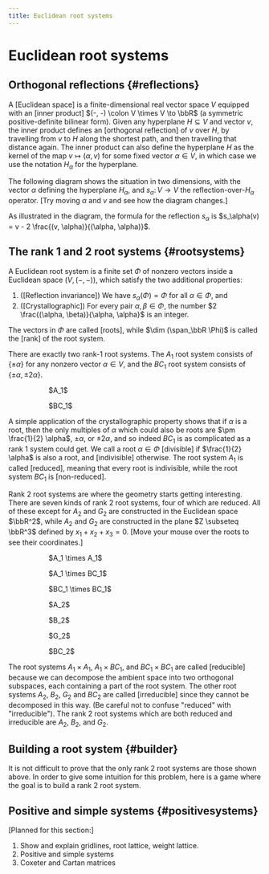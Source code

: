```yaml
---
title: Euclidean root systems
---
```


<script type="module">
    import ReflectionDemonstration from './ReflectionDemonstration.svelte'
    import RootSystem from './RootSystem.svelte'
    import { groups } from 'lielib'

    new ReflectionDemonstration({target: document.getElementById('ReflectionDemonstration')})

    // Render each RootSystem just before the <RootSystem> element, then remove <RootSystem>.
    document.querySelectorAll('RootSystem').forEach(elt => {
        new RootSystem({target: elt.parentElement, anchor: elt, props: {
            width: elt.getAttribute('width'),
            height: elt.getAttribute('height'),
            scale: elt.getAttribute('scale'),
            datum: groups.simplyConn(groups.rootSystems[elt.getAttribute('datum')]),
        }})
        elt.remove()
    })
</script>

# Euclidean root systems



## Orthogonal reflections {#reflections}

A [Euclidean space] is a finite-dimensional real vector space $V$ equipped with an [inner product] $(-, -) \colon V \times V \to \bbR$ (a symmetric positive-definite bilinear form). Given any hyperplane $H \subseteq V$ and vector $v$, the inner product defines an [orthogonal reflection] of $v$ over $H$, by travelling from $v$ to $H$ along the shortest path, and then travelling that distance again. The inner product can also define the hyperplane $H$ as the kernel of the map $v \mapsto (\alpha, v)$ for some fixed vector $\alpha \in V$, in which case we use the notation $H_\alpha$ for the hyperplane.

The following diagram shows the situation in two dimensions, with the vector $\alpha$ defining the hyperplane $H_\alpha$, and $s_\alpha \colon V \to V$ the reflection-over-$H_\alpha$ operator. [Try moving $\alpha$ and $v$ and see how the diagram changes.]

<figure id="ReflectionDemonstration" class="row"></figure>


As illustrated in the diagram, the formula for the reflection $s_\alpha$ is $s_\alpha(v) = v - 2 \frac{(v, \alpha)}{(\alpha, \alpha)}$.

## The rank 1 and 2 root systems {#rootsystems}

A Euclidean root system is a finite set $\Phi$ of nonzero vectors inside a Euclidean space $(V, (-, -))$, which satisfy the two additional properties:

1. ([Reflection invariance]) We have $s_\alpha(\Phi) = \Phi$ for all $\alpha \in \Phi$, and
2. ([Crystallographic]) For every pair $\alpha, \beta \in \Phi$, the number $2 \frac{(\alpha, \beta)}{\alpha, \alpha}$ is an integer.

The vectors in $\Phi$ are called [roots], while $\dim (\span_\bbR \Phi)$ is called the [rank] of the root system.


There are exactly two rank-1 root systems. The $A_1$ root system consists of $\{\pm \alpha\}$ for any nonzero vector $\alpha \in V$, and the $BC_1$ root system consists of $\{\pm \alpha, \pm 2 \alpha\}$.

<figure class="row">
  <figure class="col">
    <RootSystem width="200" height="50" scale="50" datum="A1"></RootSystem>
    <figcaption>$A_1$</figcaption>
  </figure>
  <figure class="col">
    <RootSystem width="200" height="50" scale="50" datum="BC1"></RootSystem>
    <figcaption>$BC_1$</figcaption>
  </figure>
</figure>

A simple application of the crystallographic property shows that if $\alpha$ is a root, then the only multiples of $\alpha$ which could also be roots are $\pm \frac{1}{2} \alpha$, $\pm \alpha$, or $\pm 2 \alpha$, and so indeed $BC_1$ is as complicated as a rank 1 system could get. We call a root $\alpha \in \Phi$ [divisible] if $\frac{1}{2} \alpha$ is also a root, and [indivisible] otherwise. The root system $A_1$ is called [reduced], meaning that every root is indivisible, while the root system $BC_1$ is [non-reduced].

Rank 2 root systems are where the geometry starts getting interesting. There are seven kinds of rank 2 root systems, four of which are reduced. All of these except for $A_2$ and $G_2$ are constructed in the Euclidean space $\bbR^2$, while $A_2$ and $G_2$ are constructed in the plane $Z \subseteq \bbR^3$ defined by $x_1 + x_2 + x_3 = 0$. [Move your mouse over the roots to see their coordinates.]

<figure class="row">
  <figure class="col">
    <RootSystem width="200" height="200" scale="40" datum="A1xA1"></RootSystem>
    <figcaption>$A_1 \times A_1$</figcaption>
  </figure>
  <figure class="col">
    <RootSystem width="200" height="200" scale="40" datum="A1xBC1"></RootSystem>
    <figcaption>$A_1 \times BC_1$</figcaption>
  </figure>
  <figure class="col">
    <RootSystem width="200" height="200" scale="40" datum="BC1xBC1"></RootSystem>
    <figcaption>$BC_1 \times BC_1$</figcaption>
  </figure>
  <figure class="col">
    <RootSystem width="200" height="200" scale="50" datum="A2"></RootSystem>
    <figcaption>$A_2$</figcaption>
  </figure>
  <figure class="col">
    <RootSystem width="200" height="200" scale="50" datum="B2"></RootSystem>
    <figcaption>$B_2$</figcaption>
  </figure>
  <figure class="col">
    <RootSystem width="200" height="200" scale="40" datum="G2"></RootSystem>
    <figcaption>$G_2$</figcaption>
  </figure>
  <figure class="col">
    <RootSystem width="200" height="200" scale="50" datum="BC2"></RootSystem>
    <figcaption>$BC_2$</figcaption>
  </figure>
</figure>


The root systems $A_1 \times A_1$, $A_1 \times BC_1$, and $BC_1 \times BC_1$ are called [reducible] because we can decompose the ambient space into two orthogonal subspaces, each containing a part of the root system. The other root systems $A_2$, $B_2$, $G_2$ and $BC_2$ are called [irreducible] since they cannot be decomposed in this way. (Be careful not to confuse "reduced" with "irreducible"). The rank 2 root systems which are both reduced and irreducible are $A_2$, $B_2$, and $G_2$.


## Building a root system {#builder}

It is not difficult to prove that the only rank 2 root systems are those shown above. In order to give some intuition for this problem, here is a game where the goal is to build a rank 2 root system.

<!-- <figure id="BuilderGame"></figure>

<script>
    new myapp.BuilderGame({target: document.getElementById('BuilderGame'), hydrate: true});
</script> -->


## Positive and simple systems {#positivesystems}

[Planned for this section:]

1. Show and explain gridlines, root lattice, weight lattice.
2. Positive and simple systems
3. Coxeter and Cartan matrices
